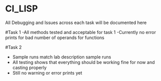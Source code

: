 # CI_LISP

All Debugging and Issues across each task will be documented here

#Task 1
 -All methods tested and acceptable for task 1
 -Currently no error prints for bad number of operands for functions

#Task 2
 - Sample runs match lab description sample runs
 - All testing shows that everything should be working fine for now and casting properly
 - Still no warning or error prints yet
